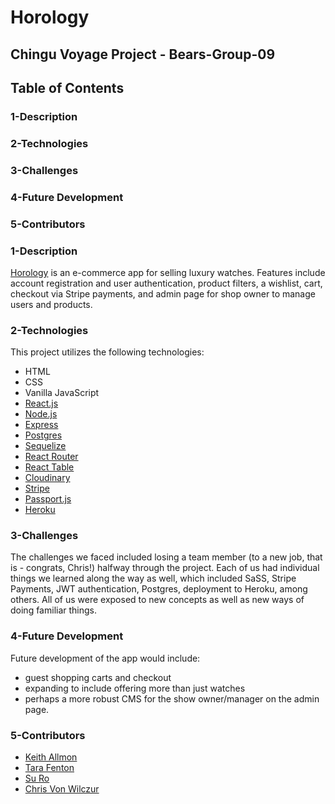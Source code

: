 # Horology

## Chingu Voyage Project - Bears-Group-09

## Table of Contents

### 1-Description
### 2-Technologies
### 3-Challenges
### 4-Future Development
### 5-Contributors

### 1-Description
[Horology](https://horology-bear.herokuapp.com/) is an e-commerce app for selling luxury watches. Features include account registration and user authentication, product filters, a wishlist, cart,  checkout via Stripe payments, and admin page for shop owner to manage users and products.

### 2-Technologies
  This project utilizes the following technologies:
- HTML
- CSS
- Vanilla JavaScript
- [React.js](https://reactjs.org/)
- [Node.js](https://nodejs.org/en/)
- [Express](https://expressjs.com/)
- [Postgres](https://www.postgresql.org/)
- [Sequelize](http://docs.sequelizejs.com/)
- [React Router](https://reacttraining.com/react-router/)
- [React Table](https://react-table.js.org/#/story/readme)
- [Cloudinary](https://cloudinary.com/)
- [Stripe](https://stripe.com/)
- [Passport.js](http://www.passportjs.org/)
- [Heroku](https://www.heroku.com/)

### 3-Challenges
The challenges we faced included losing a team member (to a new job, that is - congrats, Chris!) halfway through the project. Each of us had individual things we learned along the way as well, which included SaSS, Stripe Payments, JWT authentication, Postgres, deployment to Heroku, among others. All of us were exposed to new concepts as well as new ways of doing familiar things.

### 4-Future Development
Future development of the app would include:
- guest shopping carts and checkout
- expanding to include offering more than just watches
- perhaps a more robust CMS for the show owner/manager on the admin page.

### 5-Contributors
- [Keith Allmon](https://github.com/Strangebrewer/)
- [Tara Fenton](https://github.com/tara-fenton)
- [Su Ro](https://github.com/spicybyte)
- [Chris Von Wilczur](https://github.com/cvonwilczur)